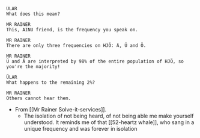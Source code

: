 ```
ÜLAR  
What does this mean?  
  
MR RAINER  
This, AINU friend, is the frequency you speak on.  
  
MR RAINER  
There are only three frequencies on HJÖ: Ä, Ü and Ö.  
  
MR RAINER  
Ü and Ä are interpreted by 98% of the entire population of HJÖ, so you're the majority!  
  
ÜLAR  
What happens to the remaining 2%?  
  
MR RAINER  
Others cannot hear them.
```
- From [[Mr Rainer Solve-it-services]]. 
	- The isolation of not being heard, of not being able me make yourself understood. It reminds me of that [[52-heartz whale]], who sang in a unique frequency and was forever in isolation
